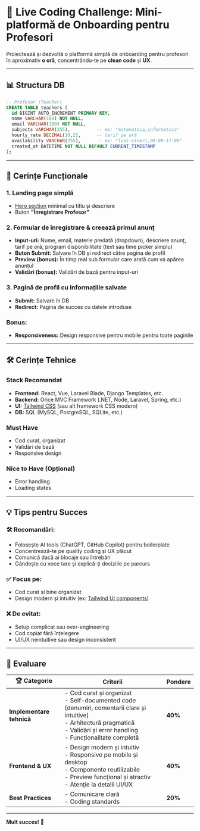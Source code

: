 # 🚀 Live Coding Challenge: Mini-platformă de Onboarding pentru Profesori

Proiectează și dezvoltă o platformă simplă de onboarding pentru profesori în aproximativ **o oră**, concentrându-te pe **clean code** și **UX**.

---

## 📊 Structura DB

```sql
-- Profesor (Teacher)
CREATE TABLE teachers (
  id BIGINT AUTO_INCREMENT PRIMARY KEY,
  name VARCHAR(100) NOT NULL,
  email VARCHAR(100) NOT NULL,
  subjects VARCHAR(255),          -- ex: "matematica,informatica"
  hourly_rate DECIMAL(10,2),      -- tarif pe oră
  availability VARCHAR(255),      -- ex: "luni-vineri,09:00-17:00"
  created_at DATETIME NOT NULL DEFAULT CURRENT_TIMESTAMP
);
```

---

## 🎯 Cerințe Funcționale

### 1. **Landing page simplă**
- [Hero section](https://tailwindui.com/components/marketing/sections/heroes) minimal cu titlu și descriere
- Buton **"Înregistrare Profesor"**

### 2. **Formular de înregistrare & creează primul anunț**
- **Input-uri:** Nume, email, materie predată (dropdown), descriere anunț, tarif pe oră, program disponibilitate (text sau time picker simplu)
- **Buton Submit:** Salvare în DB și redirect către pagina de profil
- **Preview (bonus):** În timp real sub formular care arată cum va apărea anunțul
- **Validări (bonus):** Validări de bază pentru input-uri

### 3. **Pagină de profil cu informațiile salvate**
- **Submit:** Salvare în DB
- **Redirect:** Pagina de succes cu datele introduse

### **Bonus:**
- **Responsiveness:** Design responsive pentru mobile pentru toate paginile

---

## 🛠️ Cerințe Tehnice

### **Stack Recomandat**
- **Frontend:** React, Vue, Laravel Blade, Django Templates, etc.
- **Backend:** Orice MVC Framework (.NET, Node, Laravel, Spring, etc.)
- **UI:** [Tailwind CSS](https://tailwindcss.com/) (sau alt framework CSS modern)
- **DB:** SQL (MySQL, PostgreSQL, SQLite, etc.)

### **Must Have**
- Cod curat, organizat
- Validări de bază
- Responsive design

### **Nice to Have (Opțional)**
- Error handling
- Loading states

---

## 💡 Tips pentru Succes

### 🛠️ **Recomandări:**
- Folosește AI tools (ChatGPT, GitHub Copilot) pentru boilerplate
- Concentrează-te pe quality coding și UX plăcut
- Comunică dacă ai blocaje sau întrebări
- Gândește cu voce tare și explică-ți deciziile pe parcurs

### ✅ **Focus pe:**
- Cod curat și bine organizat
- Design modern și intuitiv (ex: [Tailwind UI components](https://tailwindui.com/components))

### ❌ **De evitat:**
- Setup complicat sau over-engineering
- Cod copiat fără înțelegere
- UI/UX neintuitive sau design inconsistent

---

## 🎯 Evaluare

| 🏆 **Categorie**       | **Criterii**                                                                                                                                                     | **Pondere** |
|------------------------|------------------------------------------------------------------------------------------------------------------------------------------------------------------|-------------|
| **Implementare tehnică** | - Cod curat și organizat<br>- Self-documented code (denumiri, comentarii clare și intuitive)<br>- Arhitectură pragmatică<br>- Validări și error handling<br>- Funcționalitate completă                                               | **40%**     |
| **Frontend & UX**      | - Design modern și intuitiv<br>- Responsive pe mobile și desktop<br>- Componente reutilizabile<br>- Preview funcțional și atractiv<br>- Atenție la detalii UI/UX | **40%**     |
| **Best Practices**     | - Comunicare clară<br>- Coding standards                                                                                                                         | **20%**     |

---

**Mult succes!** 🚀
